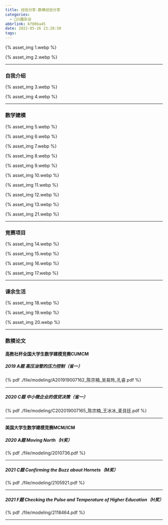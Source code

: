 ```yaml
---
title: 经验分享-数模经验分享
categories:
  - 🌙兴趣杂谈
abbrlink: 6f80ba45
date: 2022-05-26 23:28:50
tags:
---
```


{% asset_img 1.webp %}

<!--more-->

{% asset_img 2.webp %}

***

### 自我介绍

{% asset_img 3.webp %}

{% asset_img 4.webp %}

***

### 数学建模

{% asset_img 5.webp %}

{% asset_img 6.webp %}

{% asset_img 7.webp %}

{% asset_img 8.webp %}

{% asset_img 9.webp %}

{% asset_img 10.webp %}

{% asset_img 11.webp %}

{% asset_img 12.webp %}

{% asset_img 13.webp %}

{% asset_img 21.webp %}

***

### 竞赛项目

{% asset_img 14.webp %}

{% asset_img 15.webp %}

{% asset_img 16.webp %}

{% asset_img 17.webp %}

***

### 课余生活

{% asset_img 18.webp %}

{% asset_img 19.webp %}

{% asset_img 20.webp %}

***

### 数模论文

#### 高教社杯全国大学生数学建模竞赛CUMCM

##### 2019 A题 高压油管的压力控制（省一）

{% pdf ./file/modeling/A201919007162_陈宗楠_吴易玲_孔睿.pdf %}

***

##### 2020 C题 中小微企业的信贷决策（省一）

{% pdf ./file/modeling/C202019007165_陈宗楠_王冰冰_麦艮廷.pdf %}

***

#### 美国大学生数学建模竞赛MCM/ICM

##### 2020 A题 Moving North（H奖）

{% pdf ./file/modeling/2010736.pdf %}

***

##### 2021 C题 Confirming the Buzz about Hornets（M奖）

{% pdf ./file/modeling/2105921.pdf %}

***

##### 2021 F题 Checking the Pulse and Temperature of Higher Education（H奖）

{% pdf ./file/modeling/2118464.pdf %}

***
